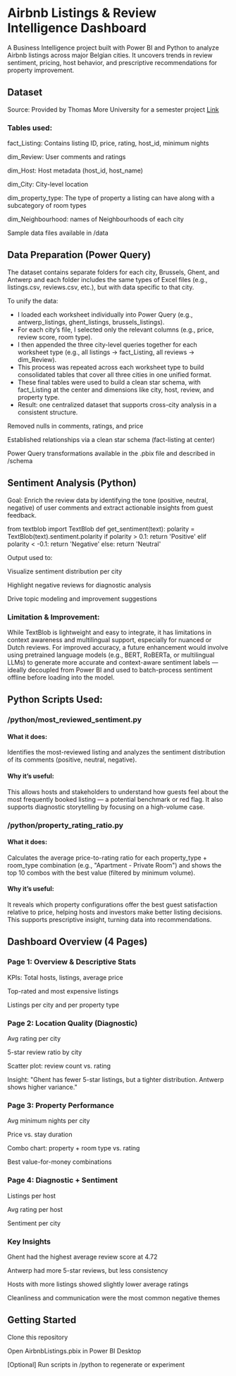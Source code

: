 # Airbnb Listings & Review Intelligence Dashboard

A Business Intelligence project built with Power BI and Python to analyze Airbnb listings across major Belgian cities. It uncovers trends in review sentiment, pricing, host behavior, and prescriptive recommendations for property improvement.

##  Dataset

Source: Provided by Thomas More University for a semester project
        <a href="https://www.kaggle.com/datasets/emmanuelakpandara/airbnb-belgium-dataset">Link</a>

### Tables used:

fact_Listing: Contains listing ID, price, rating, host_id, minimum nights

dim_Review: User comments and ratings

dim_Host: Host metadata (host_id, host_name)

dim_City: City-level location

dim_property_type: The type of property a listing can have along with a subcategory of room types

dim_Neighbourhood: names of Neighbourhoods of each city

Sample data files available in /data

##  Data Preparation (Power Query)

The dataset contains separate folders for each city, Brussels, Ghent, and Antwerp and each folder includes the same types of Excel files (e.g., listings.csv, reviews.csv, etc.), but with data specific to that city.

To unify the data:
<ul>

<li>I loaded each worksheet individually into Power Query (e.g., antwerp_listings, ghent_listings, brussels_listings).</li>

<li>For each city’s file, I selected only the relevant columns (e.g., price, review score, room type).</li>

<li>I then appended the three city-level queries together for each worksheet type (e.g., all listings → fact_Listing, all reviews → dim_Review).</li>

<li>This process was repeated across each worksheet type to build consolidated tables that cover all three cities in one unified format.</li>

<li>These final tables were used to build a clean star schema, with fact_Listing at the center and dimensions like city, host, review, and property type.</li>

<li>Result: one centralized dataset that supports cross-city analysis in a consistent structure.</li>
</ul>
Removed nulls in comments, ratings, and price


Established relationships via a clean star schema (fact-listing at center)

Power Query transformations available in the .pbix file and described in /schema

## Sentiment Analysis (Python)

Goal: Enrich the review data by identifying the tone (positive, neutral, negative) of user comments and extract actionable insights from guest feedback.

from textblob import TextBlob
def get_sentiment(text):
    polarity = TextBlob(text).sentiment.polarity
    if polarity > 0.1:
        return 'Positive'
    elif polarity < -0.1:
        return 'Negative'
    else:
        return 'Neutral'

Output used to:
<ul></ul>
Visualize sentiment distribution per city

Highlight negative reviews for diagnostic analysis

Drive topic modeling and improvement suggestions

### Limitation & Improvement:
While TextBlob is lightweight and easy to integrate, it has limitations in context awareness and multilingual support, especially for nuanced or Dutch reviews.
For improved accuracy, a future enhancement would involve using pretrained language models (e.g., BERT, RoBERTa, or multilingual LLMs) to generate more accurate and context-aware sentiment labels — ideally decoupled from Power BI and used to batch-process sentiment offline before loading into the model.

## Python Scripts Used:
### /python/most_reviewed_sentiment.py
#### What it does:
Identifies the most-reviewed listing and analyzes the sentiment distribution of its comments (positive, neutral, negative).

#### Why it’s useful:
This allows hosts and stakeholders to understand how guests feel about the most frequently booked listing — a potential benchmark or red flag. It also supports diagnostic storytelling by focusing on a high-volume case.

### /python/property_rating_ratio.py
#### What it does:
Calculates the average price-to-rating ratio for each property_type + room_type combination (e.g., "Apartment - Private Room") and shows the top 10 combos with the best value (filtered by minimum volume).

#### Why it’s useful:
It reveals which property configurations offer the best guest satisfaction relative to price, helping hosts and investors make better listing decisions. This supports prescriptive insight, turning data into recommendations.

## Dashboard Overview (4 Pages)

### Page 1: Overview & Descriptive Stats

KPIs: Total hosts, listings, average price

Top-rated and most expensive listings

Listings per city and per property type

### Page 2: Location Quality (Diagnostic)

Avg rating per city

5-star review ratio by city

Scatter plot: review count vs. rating

Insight: "Ghent has fewer 5-star listings, but a tighter distribution. Antwerp shows higher variance."

### Page 3: Property Performance

Avg minimum nights per city

Price vs. stay duration

Combo chart: property + room type vs. rating

Best value-for-money combinations

### Page 4: Diagnostic + Sentiment

Listings per host

Avg rating per host

Sentiment per city

### Key Insights

Ghent had the highest average review score at 4.72

Antwerp had more 5-star reviews, but less consistency

Hosts with more listings showed slightly lower average ratings

Cleanliness and communication were the most common negative themes

## Getting Started

Clone this repository

Open AirbnbListings.pbix in Power BI Desktop

[Optional] Run scripts in /python to regenerate or experiment 
